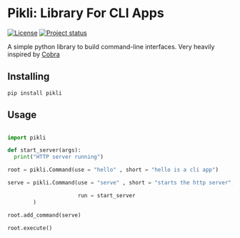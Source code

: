 Pikli: Library For CLI Apps
==================

[![License](https://img.shields.io/dub/l/vibe-d.svg)](https://github.com/Anondo/pikli/blob/master/LICENSE)
[![Project status](https://img.shields.io/badge/version-1.0-green.svg)](https://github.com/Anondo/pikli/releases)

A simple python library to build command-line interfaces. Very heavily inspired by [Cobra](https://github.com/spf13/cobra.git)

## Installing

```
pip install pikli
```

## Usage

```python

import pikli

def start_server(args):
  print("HTTP server running")

root = pikli.Command(use = "hello" , short = "hello is a cli app")

serve = pikli.Command(use = "serve" , short = "starts the http server",

                      run = start_server
        )

root.add_command(serve)

root.execute()



```
